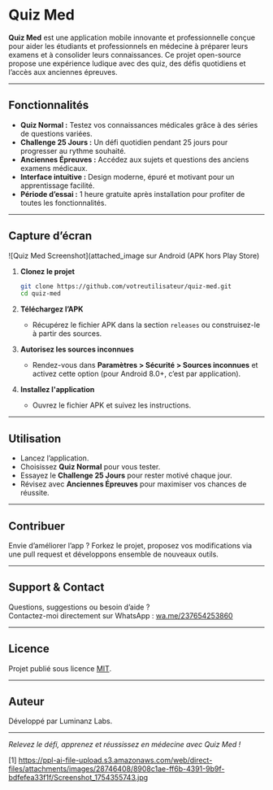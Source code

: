 # Quiz Med

**Quiz Med** est une application mobile innovante et professionnelle conçue pour aider les étudiants et professionnels en médecine à préparer leurs examens et à consolider leurs connaissances. Ce projet open-source propose une expérience ludique avec des quiz, des défis quotidiens et l’accès aux anciennes épreuves.

***

## Fonctionnalités

- **Quiz Normal :** Testez vos connaissances médicales grâce à des séries de questions variées.
- **Challenge 25 Jours :** Un défi quotidien pendant 25 jours pour progresser au rythme souhaité.
- **Anciennes Épreuves :** Accédez aux sujets et questions des anciens examens médicaux.
- **Interface intuitive :** Design moderne, épuré et motivant pour un apprentissage facilité.
- **Période d’essai :** 1 heure gratuite après installation pour profiter de toutes les fonctionnalités.

***

## Capture d’écran

![Quiz Med Screenshot](attached_image sur Android (APK hors Play Store)

1. **Clonez le projet**

   ```bash
   git clone https://github.com/votreutilisateur/quiz-med.git
   cd quiz-med
   ```

2. **Téléchargez l’APK**
   - Récupérez le fichier APK dans la section `releases` ou construisez-le à partir des sources.

3. **Autorisez les sources inconnues**
   - Rendez-vous dans **Paramètres > Sécurité > Sources inconnues** et activez cette option (pour Android 8.0+, c’est par application).

4. **Installez l'application**
   - Ouvrez le fichier APK et suivez les instructions.

***

## Utilisation

- Lancez l’application.
- Choisissez **Quiz Normal** pour vous tester.
- Essayez le **Challenge 25 Jours** pour rester motivé chaque jour.
- Révisez avec **Anciennes Épreuves** pour maximiser vos chances de réussite.

***

## Contribuer

Envie d’améliorer l’app ? Forkez le projet, proposez vos modifications via une pull request et développons ensemble de nouveaux outils.

***

## Support & Contact

Questions, suggestions ou besoin d’aide ?  
Contactez-moi directement sur WhatsApp : [wa.me/237654253860](https://wa.me/237654253860)

***

## Licence

Projet publié sous licence [MIT](LICENSE).

***

## Auteur

Développé par Luminanz Labs.

***

*Relevez le défi, apprenez et réussissez en médecine avec Quiz Med !*

[1] https://ppl-ai-file-upload.s3.amazonaws.com/web/direct-files/attachments/images/28746408/8908c1ae-ff6b-4391-9b9f-bdfefea33f1f/Screenshot_1754355743.jpg
